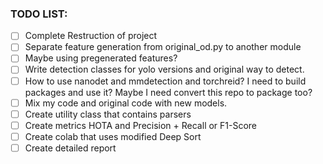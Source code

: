 ### TODO LIST:

- [ ] Complete Restruction of project
- [ ] Separate feature generation from original_od.py to another module
- [ ] Maybe using pregenerated features?
- [ ] Write detection classes for yolo versions and original way to detect.
- [ ] How to use nanodet and mmdetection and torchreid? I need to build packages and use it? Maybe I need convert this repo to package too?
- [ ] Mix my code and original code with new models.
- [ ] Create utility class that contains parsers
- [ ] Create metrics HOTA and Precision + Recall or F1-Score
- [ ] Create colab that uses modified Deep Sort
- [ ] Create detailed report